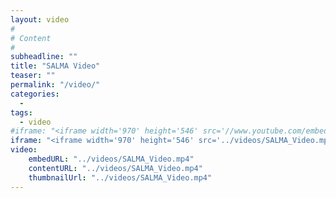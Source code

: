 ```yaml
---
layout: video
#
# Content
#
subheadline: ""
title: "SALMA Video"
teaser: ""
permalink: "/video/"
categories:
  - 
tags:
  - video
#iframe: "<iframe width='970' height='546' src='//www.youtube.com/embed/WoHxoz_0ykI' frameborder='0' allowfullscreen></iframe>"
iframe: "<iframe width='970' height='546' src='../videos/SALMA_Video.mp4' frameborder='0' allowfullscreen></iframe>"
video:
    embedURL: "../videos/SALMA_Video.mp4"
    contentURL: "../videos/SALMA_Video.mp4"
    thumbnailUrl: "../videos/SALMA_Video.mp4"
---
```


